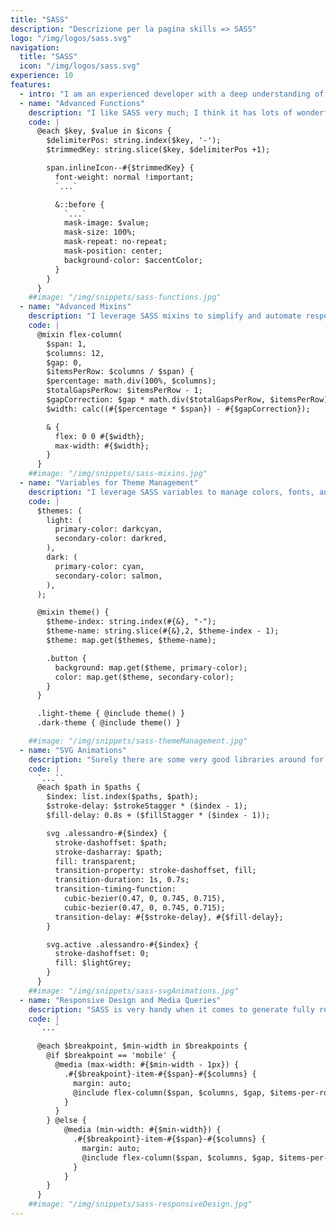 ```yaml
---
title: "SASS"
description: "Descrizione per la pagina skills => SASS"
logo: "/img/logos/sass.svg"
navigation:
  title: "SASS"
  icon: "/img/logos/sass.svg"
experience: 10
features:
  - intro: "I am an experienced developer with a deep understanding of SASS (Syntactically Awesome Style Sheets). My expertise spans a range of advanced techniques that enhance the efficiency and maintainability of stylesheets. Below, I highlight five key areas where my proficiency in SASS has made a significant impact on my development work."
  - name: "Advanced Functions"
    description: "I like SASS very much; I think it has lots of wonderful possibilities, if you scratch the surface a bit. Mastering funtions not only allows you to keep your code DRY and well-organized but it gives big room for creativity and, why not... fun"
    code: |
      @each $key, $value in $icons {
        $delimiterPos: string.index($key, '-');
        $trimmedKey: string.slice($key, $delimiterPos +1);

        span.inlineIcon--#{$trimmedKey} {
          font-weight: normal !important;
          `...`

          &::before {
            `...`
            mask-image: $value;
            mask-size: 100%;
            mask-repeat: no-repeat;
            mask-position: center;
            background-color: $accentColor;
          }
        }
      }
    ##image: "/img/snippets/sass-functions.jpg"
  - name: "Advanced Mixins"
    description: "I leverage SASS mixins to simplify and automate responsive design. In the code example my mixin for generating responsive column offsets, allows for automatic creation of classes for various breakpoints. This approach significantly reduces repetitive code and makes the layout system adaptable to different devices."
    code: |
      @mixin flex-column(
        $span: 1, 
        $columns: 12, 
        $gap: 0, 
        $itemsPerRow: $columns / $span) {
        $percentage: math.div(100%, $columns);
        $totalGapsPerRow: $itemsPerRow - 1;
        $gapCorrection: $gap * math.div($totalGapsPerRow, $itemsPerRow);
        $width: calc((#{$percentage * $span}) - #{$gapCorrection});

        & {
          flex: 0 0 #{$width};
          max-width: #{$width};
        }
      }
    ##image: "/img/snippets/sass-mixins.jpg"
  - name: "Variables for Theme Management"
    description: "I leverage SASS variables to manage colors, fonts, and spacing, making it easy to adjust themes and maintain consistency across a project. My experience includes setting up dark and light themes for applications using variables, allowing for quick adjustments with minimal effort."
    code: |
      $themes: (
        light: (
          primary-color: darkcyan,
          secondary-color: darkred,
        ),
        dark: (
          primary-color: cyan,
          secondary-color: salmon,
        ),
      );

      @mixin theme() {
        $theme-index: string.index(#{&}, "-");
        $theme-name: string.slice(#{&},2, $theme-index - 1);
        $theme: map.get($themes, $theme-name);

        .button {
          background: map.get($theme, primary-color);
          color: map.get($theme, secondary-color);
        }
      }

      .light-theme { @include theme() }
      .dark-theme { @include theme() }

    ##image: "/img/snippets/sass-themeManagement.jpg"
  - name: "SVG Animations"
    description: "Surely there are some very good libraries around for animating SVGs but if you want to hand-craft them for a better control and less headaches with your existing codebase, SASS is surely a must for handling interval-staggering and color morph without bloating and cluttering your code"
    code: |
      `...``
      @each $path in $paths {
        $index: list.index($paths, $path);
        $stroke-delay: $strokeStagger * ($index - 1);
        $fill-delay: 0.8s + ($fillStagger * ($index - 1));

        svg .alessandro-#{$index} {
          stroke-dashoffset: $path;
          stroke-dasharray: $path;
          fill: transparent;
          transition-property: stroke-dashoffset, fill;
          transition-duration: 1s, 0.7s;
          transition-timing-function: 
            cubic-bezier(0.47, 0, 0.745, 0.715), 
            cubic-bezier(0.47, 0, 0.745, 0.715);
          transition-delay: #{$stroke-delay}, #{$fill-delay};
        }

        svg.active .alessandro-#{$index} {
          stroke-dashoffset: 0;
          fill: $lightGrey;
        }
      }
    ##image: "/img/snippets/sass-svgAnimations.jpg"
  - name: "Responsive Design and Media Queries"
    description: "SASS is very handy when it comes to generate fully responsive classes. It seamlessly adapts layout rules at predefined breakpoints, ensuring a consistent, maintainable, and scalable design framework"
    code: |
      `...`

      @each $breakpoint, $min-width in $breakpoints {
        @if $breakpoint == 'mobile' {
          @media (max-width: #{$min-width - 1px}) {
            .#{$breakpoint}-item-#{$span}-#{$columns} {
              margin: auto;
              @include flex-column($span, $columns, $gap, $items-per-row);
            }
          }
        } @else {
            @media (min-width: #{$min-width}) {
              .#{$breakpoint}-item-#{$span}-#{$columns} {
                margin: auto;
                @include flex-column($span, $columns, $gap, $items-per-row);
              }
            }
        }
      }
    ##image: "/img/snippets/sass-responsiveDesign.jpg"
---
```


